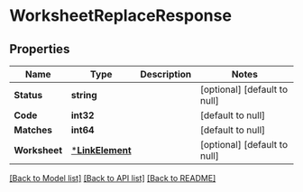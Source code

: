 # WorksheetReplaceResponse

## Properties
Name | Type | Description | Notes
------------ | ------------- | ------------- | -------------
**Status** | **string** |  | [optional] [default to null]
**Code** | **int32** |  | [default to null]
**Matches** | **int64** |  | [default to null]
**Worksheet** | [***LinkElement**](LinkElement.md) |  | [optional] [default to null]

[[Back to Model list]](../README.md#documentation-for-models) [[Back to API list]](../README.md#documentation-for-api-endpoints) [[Back to README]](../README.md)



